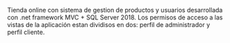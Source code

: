 Tienda online con sistema de gestion de productos y usuarios  desarrollada con .net framework MVC + SQL Server 2018.
Los permisos de acceso a las vistas de la aplicación estan dividisos en dos: perfil de administrador y perfil cliente.



  
  
  
  
  
  
  
  
  
  
  
  
  
  
